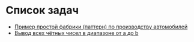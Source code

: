 # Список задач

- [Пример простой фабрики (паттерн) по производству автомобилей](car-factory)
- [Вывод всех чётных чисел в диапазоне от а до b](even-numbers-in-range/)
